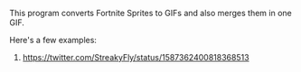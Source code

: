 This program converts Fortnite Sprites to GIFs and also merges them in one GIF.

Here's a few examples:
1. https://twitter.com/StreakyFly/status/1587362400818368513